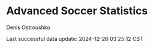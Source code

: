 # Advanced Soccer Statistics
Denis Ostroushko

<!-- gfm -->

Last successful data update: 2024-12-26 03:25:12 CST
